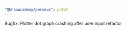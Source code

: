 ```yaml
---
"@khanacademy/perseus": patch
---
```


Bugfix: Plotter dot graph crashing after user input refactor
